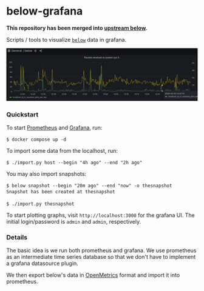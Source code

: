 # below-grafana

**This repository has been merged into [upstream below][4].**

Scripts / tools to visualize [`below`][0] data in grafana.

![Example panel](./images/example.png)

### Quickstart

To start [Prometheus][2] and [Grafana][3], run:

```
$ docker compose up -d
```

To import some data from the localhost, run:

```
$ ./import.py host --begin "4h ago" --end "2h ago"
```

You may also import snapshots:

```
$ below snapshot --begin "20m ago" --end "now" -o thesnapshot
Snapshot has been created at thesnapshot

$ ./import.py thesnapshot
```

To start plotting graphs, visit `http://localhost:3000` for the grafana UI. The
initial login/password is `admin` and `admin`, respectively.

### Details

The basic idea is we run both prometheus and grafana. We use prometheus as an
intermediate time series database so that we don't have to implement a
grafana datasource plugin.

We then export below's data in [OpenMetrics][1] format and import it into
prometheus.

[0]: https://github.com/danobi/below-grafana
[1]: https://github.com/OpenObservability/OpenMetrics/blob/main/specification/OpenMetrics.md
[2]: https://prometheus.io/
[3]: https://grafana.com/
[4]: https://github.com/facebookincubator/below/tree/1e44227414a916920107ac4404a45f4bebf1e514/contrib/grafana
